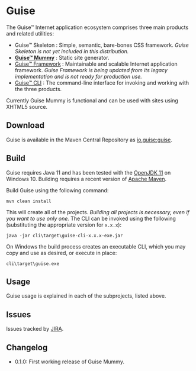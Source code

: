# Guise

The Guise™ Internet application ecosystem comprises three main products and related utilities:

* Guise™ Skeleton
: Simple, semantic, bare-bones CSS framework. _Guise Skeleton is not yet included in this distribution._
* **[Guise™ Mummy](mummy/)**
: Static site generator.
* [Guise™ Framework](framework/)
: Maintainable and scalable Internet application framework. _Guise Framework is being updated from its legacy implementation and is not ready for production use._
* [Guise™ CLI](cli/)
: The command-line interface for invoking and working with the three products.

Currently Guise Mummy is functional and can be used with sites using XHTML5 source.

## Download

Guise is available in the Maven Central Repository as [io.guise:guise](https://search.maven.org/search?q=g:io.guise%20AND%20a:guise).

## Build

Guise requires Java 11 and has been tested with the [OpenJDK 11](https://openjdk.java.net/projects/jdk/11/) on Windows 10. Building requires a recent version of [Apache Maven](https://maven.apache.org/).

Build Guise using the following command:

```
mvn clean install
```

This will create all of the projects. _Building all projects is necessary, even if you want to use only one._ The CLI can be invoked using the following (substituting the appropriate version for `x.x.x`):

```
java -jar cli\target\guise-cli-x.x.x-exe.jar
```

On Windows the build process creates an executable CLI, which you may copy and use as desired, or execute in place:

```
cli\target\guise.exe
```

## Usage

Guise usage is explained in each of the subprojects, listed above.

## Issues

Issues tracked by [JIRA](https://globalmentor.atlassian.net/projects/GUISE).

## Changelog

- 0.1.0: First working release of Guise Mummy.
